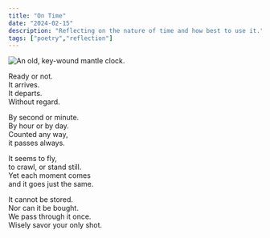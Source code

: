 ```yaml
---
title: "On Time"
date: "2024-02-15"
description: "Reflecting on the nature of time and how best to use it."
tags: ["poetry","reflection"]
---
```


![An old, key-wound mantle clock.](https://kmsmedia.kevansizemore.com/image/2024-02-15_time.png)

Ready or not.\
It arrives.\
It departs.\
Without regard.

By second or minute.\
By hour or by day.\
Counted any way,\
it passes always.

It seems to fly,\
to crawl, or stand still.\
Yet each moment comes\
and it goes just the same.

It cannot be stored.\
Nor can it be bought.\
We pass through it once.\
Wisely savor your only shot.
